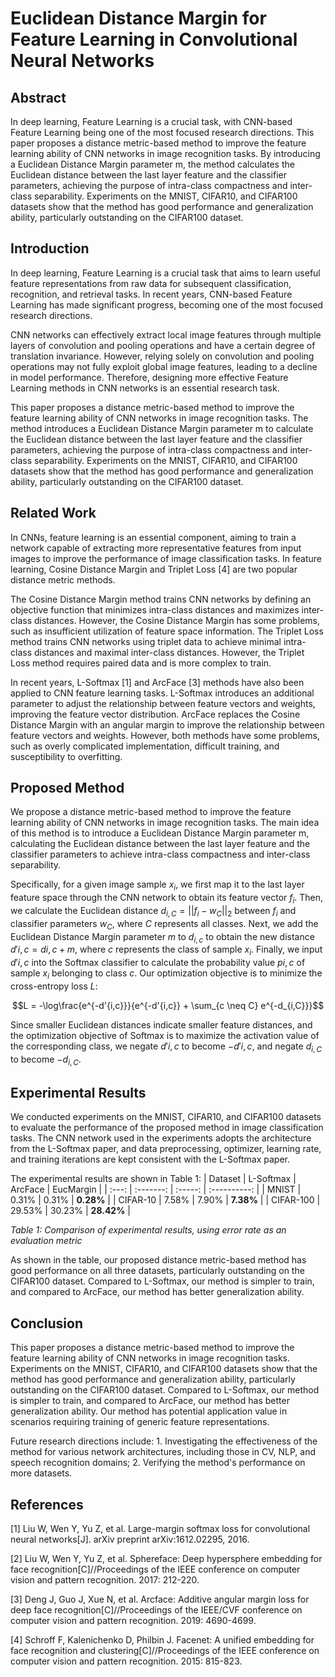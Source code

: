 # Euclidean Distance Margin for Feature Learning in Convolutional Neural Networks

## Abstract
In deep learning, Feature Learning is a crucial task, with CNN-based Feature Learning being one of the most focused research directions. This paper proposes a distance metric-based method to improve the feature learning ability of CNN networks in image recognition tasks. By introducing a Euclidean Distance Margin parameter m, the method calculates the Euclidean distance between the last layer feature and the classifier parameters, achieving the purpose of intra-class compactness and inter-class separability. Experiments on the MNIST, CIFAR10, and CIFAR100 datasets show that the method has good performance and generalization ability, particularly outstanding on the CIFAR100 dataset. 

## Introduction
In deep learning, Feature Learning is a crucial task that aims to learn useful feature representations from raw data for subsequent classification, recognition, and retrieval tasks. In recent years, CNN-based Feature Learning has made significant progress, becoming one of the most focused research directions.

CNN networks can effectively extract local image features through multiple layers of convolution and pooling operations and have a certain degree of translation invariance. However, relying solely on convolution and pooling operations may not fully exploit global image features, leading to a decline in model performance. Therefore, designing more effective Feature Learning methods in CNN networks is an essential research task.

This paper proposes a distance metric-based method to improve the feature learning ability of CNN networks in image recognition tasks. The method introduces a Euclidean Distance Margin parameter m to calculate the Euclidean distance between the last layer feature and the classifier parameters, achieving the purpose of intra-class compactness and inter-class separability. Experiments on the MNIST, CIFAR10, and CIFAR100 datasets show that the method has good performance and generalization ability, particularly outstanding on the CIFAR100 dataset.

## Related Work
In CNNs, feature learning is an essential component, aiming to train a network capable of extracting more representative features from input images to improve the performance of image classification tasks. In feature learning, Cosine Distance Margin and Triplet Loss [4] are two popular distance metric methods.

The Cosine Distance Margin method trains CNN networks by defining an objective function that minimizes intra-class distances and maximizes inter-class distances. However, the Cosine Distance Margin has some problems, such as insufficient utilization of feature space information. The Triplet Loss method trains CNN networks using triplet data to achieve minimal intra-class distances and maximal inter-class distances. However, the Triplet Loss method requires paired data and is more complex to train.

In recent years, L-Softmax [1] and ArcFace [3] methods have also been applied to CNN feature learning tasks. L-Softmax introduces an additional parameter to adjust the relationship between feature vectors and weights, improving the feature vector distribution. ArcFace replaces the Cosine Distance Margin with an angular margin to improve the relationship between feature vectors and weights. However, both methods have some problems, such as overly complicated implementation, difficult training, and susceptibility to overfitting.

## Proposed Method
We propose a distance metric-based method to improve the feature learning ability of CNN networks in image recognition tasks. The main idea of this method is to introduce a Euclidean Distance Margin parameter m, calculating the Euclidean distance between the last layer feature and the classifier parameters to achieve intra-class compactness and inter-class separability.

Specifically, for a given image sample $x_i$, we first map it to the last layer feature space through the CNN network to obtain its feature vector $f_i$. Then, we calculate the Euclidean distance $d_{i,C}=||f_i-w_C||_2$ between $f_i$ and classifier parameters $w_C$, where $C$ represents all classes. Next, we add the Euclidean Distance Margin parameter $m$ to $d_{i,c}$ to obtain the new distance $d'{i,c}=d{i,c}+m$, where $c$ represents the class of sample $x_i$. Finally, we input $d'{i,c}$ into the Softmax classifier to calculate the probability value $p{i,c}$ of sample $x_i$ belonging to class $c$. Our optimization objective is to minimize the cross-entropy loss $L$:

$$L = -\log\frac{e^{-d'{i,c}}}{e^{-d'{i,c}} + \sum_{c \neq C} e^{-d_{i,C}}}$$

Since smaller Euclidean distances indicate smaller feature distances, and the optimization objective of Softmax is to maximize the activation value of the corresponding class, we negate $d'{i,c}$ to become $-d'{i,c}$, and negate $d_{i,C}$ to become $-d_{i,C}$.

## Experimental Results
We conducted experiments on the MNIST, CIFAR10, and CIFAR100 datasets to evaluate the performance of the proposed method in image classification tasks. The CNN network used in the experiments adopts the architecture from the L-Softmax paper, and data preprocessing, optimizer, learning rate, and training iterations are kept consistent with the L-Softmax paper.

The experimental results are shown in Table 1:
| Dataset | L-Softmax | ArcFace | EucMargin |
| :---: | :-------: | :-----: | :----------: |
| MNIST | 0.31% | 0.31% | **0.28%** |
| CIFAR-10 | 7.58% | 7.90% | **7.38%** |
| CIFAR-100 | 29.53% | 30.23% | **28.42%** |

*Table 1: Comparison of experimental results, using error rate as an evaluation metric*

As shown in the table, our proposed distance metric-based method has good performance on all three datasets, particularly outstanding on the CIFAR100 dataset. Compared to L-Softmax, our method is simpler to train, and compared to ArcFace, our method has better generalization ability.

## Conclusion
This paper proposes a distance metric-based method to improve the feature learning ability of CNN networks in image recognition tasks. Experiments on the MNIST, CIFAR10, and CIFAR100 datasets show that the method has good performance and generalization ability, particularly outstanding on the CIFAR100 dataset. Compared to L-Softmax, our method is simpler to train, and compared to ArcFace, our method has better generalization ability. Our method has potential application value in scenarios requiring training of generic feature representations.

Future research directions include: 1. Investigating the effectiveness of the method for various network architectures, including those in CV, NLP, and speech recognition domains; 2. Verifying the method's performance on more datasets.

## References
[1] Liu W, Wen Y, Yu Z, et al. Large-margin softmax loss for convolutional neural networks[J]. arXiv preprint arXiv:1612.02295, 2016.

[2] Liu W, Wen Y, Yu Z, et al. Sphereface: Deep hypersphere embedding for face recognition[C]//Proceedings of the IEEE conference on computer vision and pattern recognition. 2017: 212-220.

[3] Deng J, Guo J, Xue N, et al. Arcface: Additive angular margin loss for deep face recognition[C]//Proceedings of the IEEE/CVF conference on computer vision and pattern recognition. 2019: 4690-4699.

[4] Schroff F, Kalenichenko D, Philbin J. Facenet: A unified embedding for face recognition and clustering[C]//Proceedings of the IEEE conference on computer vision and pattern recognition. 2015: 815-823.
